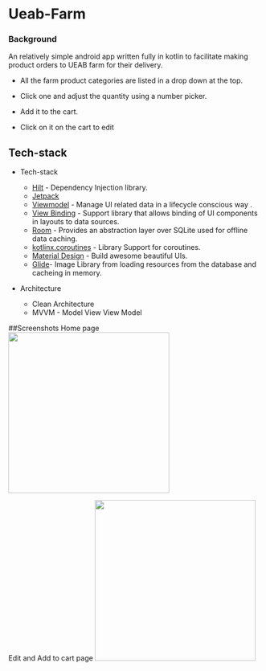 # Ueab-Farm

### Background
An relatively simple android app written fully in kotlin to facilitate making product orders to UEAB farm for their delivery.

* All the farm product categories are listed in a drop down at the top.

* Click one and adjust the quantity using a number picker.

* Add it to the cart.

* Click on it on the cart to edit

## Tech-stack

* Tech-stack
  - [Hilt](https://github.com/google/hilt) - Dependency Injection library.
  - [Jetpack](https://developer.android.com/jetpack)
  - [Viewmodel](https://developer.android.com/topic/libraries/architecture/viewmodel) - Manage UI related data in a lifecycle conscious way .
  - [View Binding](https://developer.android.com/topic/libraries/data-binding) - Support library that allows binding of UI components in  layouts to data sources.
  - [Room]() - Provides an abstraction layer over SQLite used for offline data caching.
  - [kotlinx.coroutines](https://github.com/Kotlin/kotlinx.coroutines) - Library Support for coroutines.
  - [Material Design](https://material.io/develop/android/docs/getting-started/) - Build awesome beautiful UIs.
  - [Glide]()- Image Library from loading resources from the database and cacheing in memory.

* Architecture
    * Clean Architecture
    * MVVM - Model View View Model


##Screenshots
Home page
<img src="https://github.com/Carrieukie/Ueab-Farm/blob/main/assets/home.gif" width="320"/>
    
Edit and Add to cart page
<img src="https://github.com/Carrieukie/Ueab-Farm/blob/main/assets/cart.gif" width="320"/>




